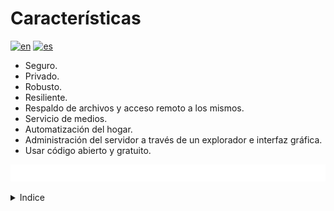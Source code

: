# Características

[![en](https://img.shields.io/badge/lang-en-blue.svg)](Features.md)
[![es](https://img.shields.io/badge/lang-es-blue.svg)](Features.es.md)

- Seguro.
- Privado.
- Robusto.
- Resiliente.
- Respaldo de archivos y acceso remoto a los mismos.
- Servicio de medios.
- Automatización del hogar.
- Administración del servidor a través de un explorador e interfaz gráfica.
- Usar código abierto y gratuito.

[<img width="50%" src="buttons/prev-Motivation.es.svg" alt="Motivación">](Motivation.es.md)[<img width="50%" src="buttons/next-Design and justification.es.svg" alt="Diseño y justificación">](Design%20and%20justification.es.md)

<details><summary>Indice</summary>

1. [Objetivo](Objective.es.md)
2. [Motivación](Motivation.es.md)
3. [Características](Features.es.md)
4. [Diseño y justificación](Design%20and%20justification.es.md)
5. [Prerequisitos mínimos](Minimum%20prerequisites.es.md)
6. [Guía](Guide.es.md)
    1. [Instalar Fedora Server](Install%20fedora%20server.es.md)
    2. [Configurar Secure Boot](Configure%20secure%20boot.es.md)
    3. [Instalar y configurar Zsh (Opcional)](Install%20and%20configure%20zsh%20optional.es.md)
    4. [Configurar usuarios](Configure%20users.es.md)
    5. [Instalar ZFS](Install%20zfs.es.md)
    6. [Configurar ZFS](Configure%20zfs.es.md)
    7. [Configurar red del anfitrión](Configure%20hosts%20network.es.md)
    8. [Configurar shares](Configure%20shares.es.md)
    9. [Registrar DDNS](Register%20ddns.es.md)
    10. [Instalar Docker](Install%20docker.es.md)
    11. [Crear stack de Docker](Create%20docker%20stack.es.md)
    12. [Configurar aplicaciones](Configure%20applications.es.md)
    13. [Configurar tareas programadas](Configure%20scheduled%20tasks.es.md)
    14. [Configurar tráfico externo público](Configure%20public%20external%20traffic.es.md)
    15. [Configurar tráfico externo privado](Configure%20private%20external%20traffic.es.md)
    16. [Instalar Cockpit](Install%20cockpit.es.md)
7. [Glosario](Glossary.es.md)

</details>
